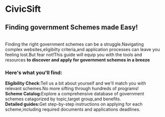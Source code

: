 # CivicSift

<h2><b>Finding government Schemes made Easy!</b></h2>
<br>
Finding the right government schemes can be a struggle.Navigating complex websites,eligibilty criteria,and application processes can leave you feeling lost.But fear not!This guide will equip you with the tools and resources <b>to discover and apply for government schemes in a breeze</b>

<h3>Here's what you'll find:</h3>
<b>Eligibility Check:</b>Tell us a bit about yourself and we'll match you with relevant schemes.No more  sifting through hundreds of programs!
<br>
<b>Scheme Catalog:</b>Explore a comprehensive database of government schemes catagorized by topic,target group,and benefits.
<br>
<b>Detailed guides:</b>Get step-by-step instructions on applying for each scheme,including required documents and applications deadlines.
<br> 



